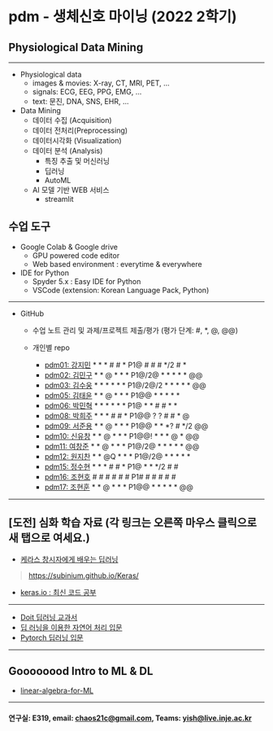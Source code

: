 # pdm - 생체신호 마이닝 (2022 2학기)
## Physiological Data Mining
---
* Physiological data
  - images & movies: X-ray, CT, MRI, PET, ...
  - signals: ECG, EEG, PPG, EMG, ...
  - text: 문진, DNA, SNS, EHR, ...
* Data Mining
  - 데이터 수집 (Acquisition)
  - 데이터 전처리(Preprocessing)
  - 데이터시각화 (Visualization)
  - 데이터 분석 (Analysis)
    * 특징 추출 및 머신러닝
    * 딥러닝
    * AutoML
  - AI 모델 기반 WEB 서비스
    * streamlit
    
## 수업 도구
* Google Colab & Google drive
  - GPU powered code editor
  - Web based environment : everytime & everywhere
* IDE for Python
  - Spyder 5.x : Easy IDE for Python
  - VSCode (extension: Korean Language Pack, Python)
---
* GitHub
  - 수업 노트 관리 및 과제/프로젝트 제출/평가 (평가 단계: #, *, @, @@)
  
  - 개인별 repo  
    * [pdm01: 강지민](https://github.com/rkdwlals37/pdm01) * * * # # * P1@ # # # */2 # *
    * [pdm02: 김민구](https://github.com/alsrn36533/pdm02) * * @ * * * P1@/2@ * * * * * @@
    * [pdm03: 김수웅](https://github.com/rlatndnd9804/pdm03) * * * * * * P1@/2@/2 * * * * * @@
    * [pdm05: 김태윤](https://github.com/kimtaeyoon1/pdm05) * * @ * * * P1@@ * * * * * 
    * [pdm06: 박민혁](https://github.com/minhyeokpark/pdm06) * * * * * * P1@ * * # # * *
    * [pdm08: 박희주](https://github.com/suyangegrong/pdm08) * * * # # * P1@@ ? ? # # * @
    * [pdm09: 서준용](https://github.com/joi0804/pdm09) * * @ * * * P1@@ * * *? # */2 @@
    * [pdm10: 신유창](https://github.com/pdm10/pdm10) * * @ * * * P1@@! * * * @ * @@
    * [pdm11: 여창준](https://github.com/dpfpsel0622/pdm11) * * @ * * * P1@/2@ * * * * * @@
    * [pdm12: 원지찬](https://github.com/dnjswlcks67/pdm12) * * @Q * * * P1@/2@ * * * * *
    * [pdm15: 정수현](https://github.com/jungsh210/pbm15) * * * # # * P1@ * * */2 # #
    * [pdm16: 조현호]() # # # # # # P1# # # # # #
    * [pdm17: 조현훈](https://github.com/pdm17/pdm17) * * @ * * * P1@@ * * * * * @@

---
 
 ## [도전] 심화 학습 자료 (각 링크는 오른쪽 마우스 클릭으로 새 탭으로 여세요.)

 - [케라스 창시자에게 배우는 딥러닝](https://github.com/rickiepark/deep-learning-with-python-notebooks) 
 > https://subinium.github.io/Keras/
 - [keras.io : 최신 코드 공부](https://keras.io)
 ---
 - [Doit 딥러닝 교과서](http://easyspub.co.kr/20_Menu/BookView/472/PUB) 
 - [딥 러닝을 이용한 자연어 처리 입문](https://wikidocs.net/book/2155)
 - [Pytorch 딥러닝 입문](https://github.com/Justin-A/DeepLearning101)  
 ---
 ## Goooooood Intro to ML & DL
 - [linear-algebra-for-ML](https://www.freecodecamp.org/news/how-machine-learning-leverages-linear-algebra-to-optimize-model-trainingwhy-you-should-learn-the-fundamentals-of-linear-algebra/)
 ---
 
  #### 연구실: E319, email: chaos21c@gmail.com, Teams: yish@live.inje.ac.kr
 
